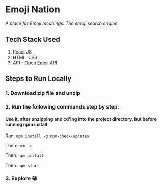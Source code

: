 # Emoji Nation

*A place for Emoji meanings. The emoji search engine*

## Tech Stack Used
1. React JS
2. HTML, CSS
3. API - [Open Emoji API](https://emoji-api.com/)

## Steps to Run Locally

### 1. Download zip file and unzip
### 2. Run the following commands step by step:

#### Use it, after unzipping and cd'ing into the project directory, but before running npm install
Run:
`npm install -g npm-check-updates`

Then:
`ncu -u`

Then:
`npm install`

Then:
`npm start`

### 3. Explore 😀
